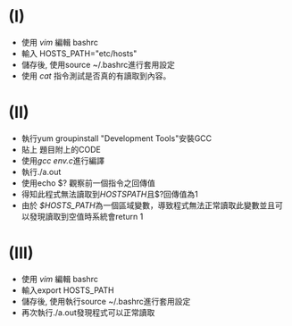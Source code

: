 # (I)
+ 使用 *vim* 編輯 bashrc
+ 輸入 HOSTS_PATH="etc/hosts"
+ 儲存後, 使用source ~/.bashrc進行套用設定
+ 使用 *cat* 指令測試是否真的有讀取到內容。

# (II)
+ 執行yum groupinstall "Development Tools"安裝GCC
+ 貼上 題目附上的CODE
+ 使用*gcc env.c*進行編譯
+ 執行./a.out
+ 使用echo $? 觀察前一個指令之回傳值
+ 得知此程式無法讀取到*HOSTSPATH*且$?回傳值為1
+ 由於 *$HOSTS_PATH*為一個區域變數，導致程式無法正常讀取此變數並且可以發現讀取到空值時系統會return 1

# (III)
+ 使用 *vim* 編輯 bashrc
+ 輸入export HOSTS_PATH
+ 儲存後, 使用執行source ~/.bashrc進行套用設定
+ 再次執行./a.out發現程式可以正常讀取 
